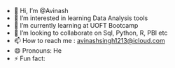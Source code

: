 - 👋 Hi, I’m @Avinash
- 👀 I’m interested in learning Data Analysis tools
- 🌱 I’m currently learning at UOFT Bootcamp
- 💞️ I’m looking to collaborate on Sql, Python, R, PBI etc
- 📫 How to reach me : avinashsingh1213@icloud.com
- 😄 Pronouns: He
- ⚡ Fun fact: 

<!---
AVI-1213/AVI-1213 is a ✨ special ✨ repository because its `README.md` (this file) appears on your GitHub profile.
You can click the Preview link to take a look at your changes.
--->
